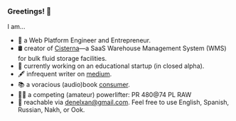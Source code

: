 ### Greetings! :wave:

I am...

- :compass: a Web Platform Engineer and Entrepreneur.
- :oil_drum: creator of [Cisterna](https://cisterna.app)—a SaaS Warehouse
  Management System (WMS) for bulk fluid storage facilities.
- :school: currently working on an educational startup (in closed alpha).
- :fountain_pen: infrequent writer on [medium](https://medium.com/@zandaqo).
- :books: a voracious (audio)book [consumer](https://goodreads.com/zandaqo).
- :weight_lifting_man: a competing (amateur) powerlifter: PR 480@74 PL RAW
- :e-mail: reachable via [denelxan@gmail.com](mailto:denelxan@gmail.com). Feel
  free to use English, Spanish, Russian, Nakh, or Ook.
